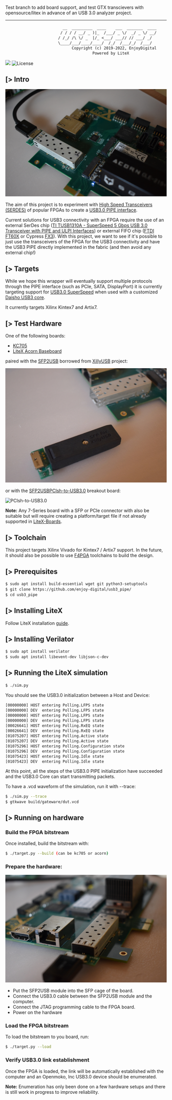 Test branch to add board support, and test GTX transcievers with opensource/litex in advance of an USB 3.0 analyzer project.

---

```
                         __  _________  ____    ___  _______  ____
                        / / / / __/ _ )|_  /___/ _ \/  _/ _ \/ __/
                       / /_/ /\ \/ _  |/_ <___/ ___// // ___/ _/
                       \____/___/____/____/  /_/  /___/_/  /___/
                             Copyright (c) 2019-2022, EnjoyDigital
                                      Powered by LiteX
```
[![](https://travis-ci.com/enjoy-digital/usb3_pipe.svg?branch=master)](https://travis-ci.com/enjoy-digital/usb3_pipe)
![License](https://img.shields.io/badge/License-BSD%202--Clause-orange.svg)

[> Intro
--------

![](doc/acorn_baseboard_sfp2usb_0.jpg)

The aim of this project is to experiment with [High Speed Transceivers (SERDES)](https://en.wikipedia.org/wiki/Multi-gigabit_transceiver) of popular FPGAs to create a [USB3.0 PIPE interface](https://www.intel.com/content/dam/www/public/us/en/documents/white-papers/phy-interface-pci-express-sata-usb30-architectures-3.1.pdf).

Current solutions for USB3 connectivity with an FPGA require the use of an external SerDes chip ([TI TUSB1310A - SuperSpeed 5 Gbps USB 3.0 Transceiver with PIPE and ULPI Interfaces](http://www.ti.com/product/TUSB1310A)) or external FIFO chip ([FTDI FT60X](https://www.ftdichip.com/Products/ICs/FT600.html) or Cypress [FX3](https://www.cypress.com/products/ez-usb-fx3-superspeed-usb-30-peripheral-controller)). With this project, we want to see if it's possible to just use the transceivers of the FPGA for the USB3 connectivity and have the USB3 PIPE directly implemented in the fabric (and then avoid any external chip!)

[> Targets
----------
While we hope this wrapper will eventually support multiple protocols through the PIPE interface (such as PCIe, SATA, DisplayPort) it is currently targeting support for [USB3.0 SuperSpeed](https://en.wikipedia.org/wiki/USB_3.0#Data_encoding) when used with a customized [Daisho USB3 core](https://github.com/enjoy-digital/daisho).

It currently targets Xilinx Kintex7 and Artix7.

[> Test Hardware
----------------
One of the following boards:
 - [KC705](https://www.xilinx.com/products/boards-and-kits/ek-k7-kc705-g.html)
 - [LiteX Acorn Baseboard](https://github.com/enjoy-digital/litex-acorn-baseboard)

paired with the [SFP2USB](http://xillybus.com/sfp2usb-module) borrowed from [XillyUSB](http://xillybus.com/xillyusb) project:

![LiteX Acorn Baseboard + SFP2USB](doc/acorn_baseboard_sfp2usb_2.jpg)

 or with the [SFP2USBPCIsh-to-USB3.0](https://github.com/enjoy-digital/usb3_pipe/blob/master/doc/breakout_board.pdf) breakout board:

![PCIsh-to-USB3.0](doc/breakout_board.jpg)

 **Note:** Any 7-Series board with a SFP or PCIe connector with also be suitable but will require creating a platform/target file if not already supported in [LiteX-Boards](https://github.com/litex-hub/litex-boards).

[> Toolchain
------------
This project targets Xilinx Vivado for Kintex7 / Artix7 support. In the future, it should also be possible to use [F4PGA](https://f4pga.org/) toolchains to build the design.


[> Prerequisites
----------------
```sh
$ sudo apt install build-essential wget git python3-setuptools
$ git clone https://github.com/enjoy-digital/usb3_pipe/
$ cd usb3_pipe
```

[> Installing LiteX
-------------------
Follow LiteX installation [guide](https://github.com/enjoy-digital/litex/wiki/Installation).

[> Installing Verilator
-----------------------
```sh
$ sudo apt install verilator
$ sudo apt install libevent-dev libjson-c-dev
```

[> Running the LiteX simulation
-------------------------------
```sh
$ ./sim.py
```
You should see the USB3.0 initialization between a Host and Device:
```
[00000000] HOST entering Polling.LFPS state
[00000000] DEV  entering Polling.LFPS state
[00000000] HOST entering Polling.LFPS state
[00000000] DEV  entering Polling.LFPS state
[00026641] HOST entering Polling.RxEQ state
[00026641] DEV  entering Polling.RxEQ state
[01075207] HOST entering Polling.Active state
[01075207] DEV  entering Polling.Active state
[01075296] HOST entering Polling.Configuration state
[01075296] DEV  entering Polling.Configuration state
[01075423] HOST entering Polling.Idle state
[01075423] DEV  entering Polling.Idle state
```

At this point, all the steps of the USB3.0 PIPE initialization have succeeded and the USB3.0 Core can start transmitting packets.

To have a .vcd waveform of the simulation, run it with --trace:
```sh
$ ./sim.py --trace
$ gtkwave build/gateware/dut.vcd
```

[> Running on hardware
----------------------
### Build the FPGA bitstream
Once installed, build the bitstream with:
```sh
$ ./target.py --build (can be kc705 or acorn)
```

### Prepare the hardware:
![Hardware Setup](doc/acorn_baseboard_sfp2usb_1.jpg)
- Put the SFP2USB module into the SFP cage of the board.
- Connect the USB3.0 cable between the SFP2USB module and the computer.
- Connect the JTAG programming cable to the FPGA board.
- Power on the hardware

### Load the FPGA bitstream
To load the bitstream to you board, run:
```sh
$ ./target.py --load
```

### Verify USB3.0 link establishment
Once the FPGA is loaded, the link will be automatically established with the computer and an Openmoko, Inc USB3.0 device should be enumerated.

**Note:** Enumeration has only been done on a few hardware setups and there is still work in progress to improve reliability.

